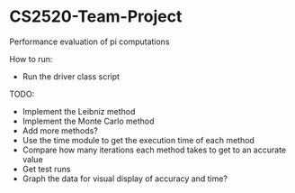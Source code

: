 # CS2520-Team-Project
Performance evaluation of pi computations

How to run:
- Run the driver class script

TODO:
- Implement the Leibniz method
- Implement the Monte Carlo method
- Add more methods?
- Use the time module to get the execution time of each method
- Compare how many iterations each method takes to get to an accurate value
- Get test runs
- Graph the data for visual display of accuracy and time?
